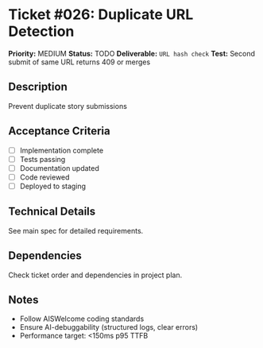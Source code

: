 # Ticket #026: Duplicate URL Detection

**Priority:** MEDIUM
**Status:** TODO
**Deliverable:** `URL hash check`
**Test:** Second submit of same URL returns 409 or merges

## Description
Prevent duplicate story submissions

## Acceptance Criteria
- [ ] Implementation complete
- [ ] Tests passing
- [ ] Documentation updated
- [ ] Code reviewed
- [ ] Deployed to staging

## Technical Details
See main spec for detailed requirements.

## Dependencies
Check ticket order and dependencies in project plan.

## Notes
- Follow AISWelcome coding standards
- Ensure AI-debuggability (structured logs, clear errors)
- Performance target: <150ms p95 TTFB
